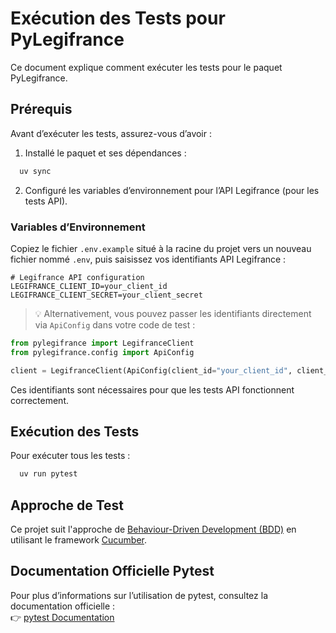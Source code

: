 # Exécution des Tests pour PyLegifrance

Ce document explique comment exécuter les tests pour le paquet PyLegifrance.

## Prérequis

Avant d’exécuter les tests, assurez-vous d’avoir :

1. Installé le paquet et ses dépendances :

```bash
  uv sync
```

2. Configuré les variables d’environnement pour l’API Legifrance (pour les tests API).

### Variables d’Environnement

Copiez le fichier `.env.example` situé à la racine du projet vers un nouveau fichier nommé `.env`, puis saisissez vos identifiants API Legifrance :

```
# Legifrance API configuration
LEGIFRANCE_CLIENT_ID=your_client_id
LEGIFRANCE_CLIENT_SECRET=your_client_secret
```

> 💡 Alternativement, vous pouvez passer les identifiants directement via `ApiConfig` dans votre code de test :

```python
from pylegifrance import LegifranceClient
from pylegifrance.config import ApiConfig

client = LegifranceClient(ApiConfig(client_id="your_client_id", client_secret="your_client_secret"))
```

Ces identifiants sont nécessaires pour que les tests API fonctionnent correctement.

## Exécution des Tests

Pour exécuter tous les tests :

```bash
  uv run pytest
```

## Approche de Test

Ce projet suit l'approche de [Behaviour-Driven Development (BDD)](https://behave.readthedocs.io/en/latest/) en utilisant le framework [Cucumber](https://cucumber.io/).

## Documentation Officielle Pytest

Pour plus d’informations sur l’utilisation de pytest, consultez la documentation officielle :  
👉 [pytest Documentation](https://docs.pytest.org/)
